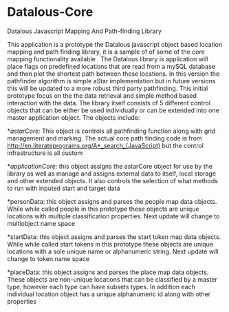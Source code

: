 Datalous-Core
=============

Datalous Javascript Mapping And Path-finding Library

This application is a  prototype the Datalous javascript object based location mapping and path finding library, it is a sample of of some of the core mapping functionality available . The Datalous  library is  application will place flags on predefined locations that are read from a mySQL  database and then plot the shortest path between these locations. In this version the pathfinder algorithm is simple aStar implementation but in future versions this will be updated to a more robust third party pathfinding. This initial prototype focus on the the data retrieval and simple method based interaction with the data. The library itself consists of 5 different control objects that can be either be used individually or can be extended into one master application object. The objects include:

*_astarCore:_ This object is controls all pathfinding function along with grid management and marking. The actual core path finding code is from http://en.literateprograms.org/A*_search_(JavaScript) but the control infrastructure  is all custom

*_applicationCore:_ this object  assigns the astarCore object for use by the library as well as manage and assigns external data to itself, local storage and other extended objects. It also controls the selection of what methods to run with inputed start and target data

*personData: this object  assigns and parses the people map data objects. While while called people in this prototype these objects are  unique  locations with multiple classification properties. Next update will change to multiobject name space  

*startData: this object  assigns and parses the start token map data objects. While while called start tokens in this prototype these objects are  unique  locations  with a sole unique name or alphanumeric string. Next update will change to token name space  

*placeData: this object  assigns and parses  the place map data objects. These objects  are  non-unique locations that can be classified by a master type, however each type can have subsets types. In addition each individual location object  has a unique alphanumeric id along with other properties
